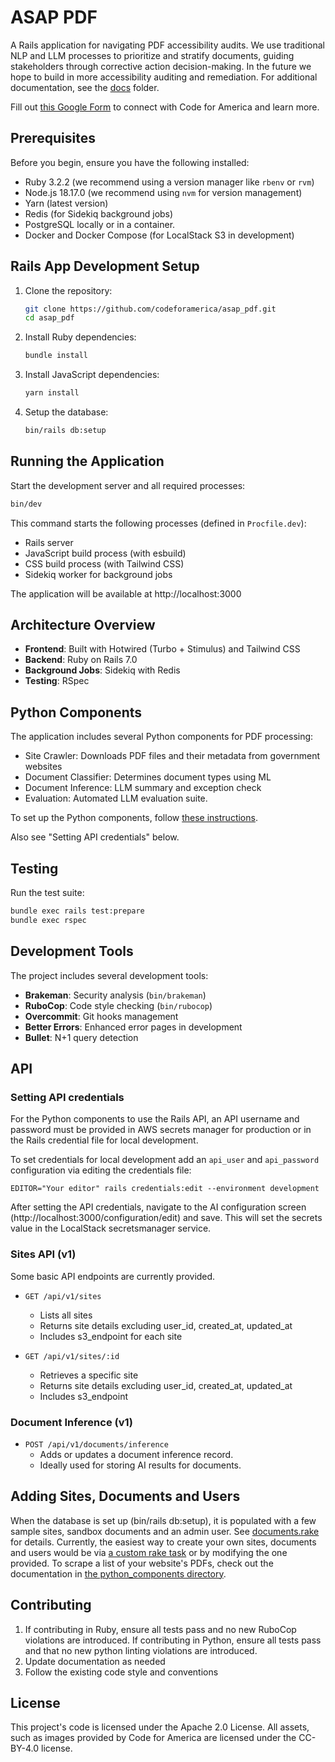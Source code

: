 # ASAP PDF

A Rails application for navigating PDF accessibility audits. We use traditional NLP and LLM processes to prioritize and
stratify documents, guiding stakeholders through corrective action decision-making. In the future we hope to build in
more accessibility auditing and remediation. For additional documentation, see the [docs](./docs) folder.

Fill out [this Google Form](
https://docs.google.com/forms/d/e/1FAIpQLSf2C4uKOgCTf-nrBM7bBWRSyNDELhE6c6EaHMN5Or71vyd7fw/viewform) to connect with Code for America and learn more.

## Prerequisites

Before you begin, ensure you have the following installed:

* Ruby 3.2.2 (we recommend using a version manager like `rbenv` or `rvm`)
* Node.js 18.17.0 (we recommend using `nvm` for version management)
* Yarn (latest version)
* Redis (for Sidekiq background jobs)
* PostgreSQL locally or in a container.
* Docker and Docker Compose (for LocalStack S3 in development)

## Rails App Development Setup

1. Clone the repository:
   ```bash
   git clone https://github.com/codeforamerica/asap_pdf.git
   cd asap_pdf
   ```

2. Install Ruby dependencies:
   ```bash
   bundle install
   ```

3. Install JavaScript dependencies:
   ```bash
   yarn install
   ```

4. Setup the database:
   ```bash
   bin/rails db:setup
   ```

## Running the Application

Start the development server and all required processes:

```bash
bin/dev
```

This command starts the following processes (defined in `Procfile.dev`):

- Rails server
- JavaScript build process (with esbuild)
- CSS build process (with Tailwind CSS)
- Sidekiq worker for background jobs

The application will be available at http://localhost:3000

## Architecture Overview

- **Frontend**: Built with Hotwired (Turbo + Stimulus) and Tailwind CSS
- **Backend**: Ruby on Rails 7.0
- **Background Jobs**: Sidekiq with Redis
- **Testing**: RSpec

## Python Components

The application includes several Python components for PDF processing:

- Site Crawler: Downloads PDF files and their metadata from government websites
- Document Classifier: Determines document types using ML
- Document Inference: LLM summary and exception check
- Evaluation: Automated LLM evaluation suite.

To set up the Python components, follow [these instructions](python_components/README.md).

Also see "Setting API credentials" below.

## Testing

Run the test suite:

```bash
bundle exec rails test:prepare
bundle exec rspec
```

## Development Tools

The project includes several development tools:

- **Brakeman**: Security analysis (`bin/brakeman`)
- **RuboCop**: Code style checking (`bin/rubocop`)
- **Overcommit**: Git hooks management
- **Better Errors**: Enhanced error pages in development
- **Bullet**: N+1 query detection

## API

### Setting API credentials

For the Python components to use the Rails API, an API username and password must be provided in AWS secrets manager for production or in the Rails credential file for local development.

To set credentials for local development add an `api_user` and `api_password` configuration via editing the credentials file:

`EDITOR="Your editor" rails credentials:edit --environment development`

After setting the API credentials, navigate to the AI configuration screen (http://localhost:3000/configuration/edit) and save. This will set the secrets value in the LocalStack secretsmanager service.

### Sites API (v1)

Some basic API endpoints are currently provided.

- `GET /api/v1/sites`
    - Lists all sites
    - Returns site details excluding user_id, created_at, updated_at
    - Includes s3_endpoint for each site

- `GET /api/v1/sites/:id`
    - Retrieves a specific site
    - Returns site details excluding user_id, created_at, updated_at
    - Includes s3_endpoint

### Document Inference (v1)

- `POST /api/v1/documents/inference`
    - Adds or updates a document inference record.
    - Ideally used for storing AI results for documents.


## Adding Sites, Documents and Users
When the database is set up (bin/rails db:setup), it is populated with a few sample sites, sandbox documents and an admin user. See [documents.rake](lib/tasks/documents.rake) for details. Currently, the easiest way to create your own sites, documents and users would be via [a custom rake task](https://guides.rubyonrails.org/command_line.html#custom-rake-tasks) or by modifying the one provided. To scrape a list of your website's PDFs, check out the documentation in [the python_components directory](python_components/README.md).

## Contributing

1. If contributing in Ruby, ensure all tests pass and no new RuboCop violations are introduced. If contributing in
   Python, ensure all tests pass and that no new python linting violations are introduced.
2. Update documentation as needed
3. Follow the existing code style and conventions

## License

This project's code is licensed under the Apache 2.0 License. All assets, such as images provided by Code for America are licensed under the CC-BY-4.0 license. 
